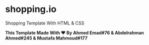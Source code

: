 # shopping.io
Shopping Template With HTML &amp; CSS 

**This Template Made With ♥ By Ahmed Emad#76 & Abdelrahman Ahmed#245 & Mustafa Mahmoud#177**
